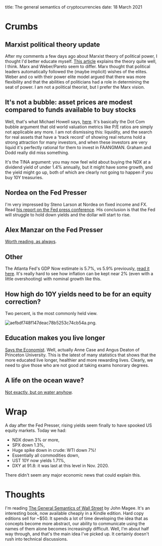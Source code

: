 title:  The general semantics of cryptocurrencies
date: 18 March 2021
    
# Crumbs

## Marxist political theory update

After my comments a few days ago about Marxist theory of political power, I thought I'd better educate myself.
[This article](https://www.yourarticlelibrary.com/sociology/political-institutions/political-elite-marxian-approach-on-political-elite/31354) explains the theory quite well, I think.
Marx and Weber/Pareto seem to differ. Marx thought that political leaders automatically followed the (maybe implicit) wishes of the elites. Weber and co with their power elite model argued that there was more flexibility and that the abilities of politicians had a role in determining the seat of power.
I am not a political theorist, but I prefer the Marx vision.

## It's not a bubble: asset prices are modest compared to funds available to buy stocks

Well, that's what Michael Howell says, [here](https://www.livewiremarkets.com/wires/a-bubble-other-ways-to-see-market-value). It's basically the Dot Com bubble argument that old world valuation metrics like P/E ratios are simply not applicable any more. I am not dismissing this: liquidity, and the search for real assets that have a 'track record' of showing real returns hold a strong attraction for many investors, and when these investors are very liquid it's perfectly rational for them to invest in FAANGMAN. Graham and Dodd really did miss something. 

It's the TINA argument: you may now feel wild about buying the NDX at a dividend yield of under 1.4% annually, but it might have some growth, and the yield might go up, both of which are clearly not going to happen if you buy 10Y treasuries.

## Nordea on the Fed Presser

I'm very impressed by Steno Larson at Nordea on fixed income and FX. Read
[his report on the Fed press conference](https://corporate.nordea.com/article/64255/fomc-review-officially-behind-the-curve-and-proud-of-it). His conclusion is that the Fed will struggle to hold down yields and the dollar will start to rise.

##  Alex Manzar on the Fed Presser

[Worth reading, as always](https://www.chartpoint.com/trying-to-square-inconsistencies/).

## Other

The Atlanta Fed's GDP Now estimate is 5.7%, vs 5.9% previously, [read it here](https://www.frbatlanta.org/cqer/research/gdpnow). It's really hard to see how inflation can be kept near 2% (even with a little overshooting) with nominal growth like this.

## How high do 10Y yields need to be for an equity correction?

Two percent, is the most commonly held view.

![aefbdf748f147deac78b5253c74cb54a.png]({attach}aefbdf748f147deac78b5253c74cb54a.png).

## Education makes you live longer

[Says the Economist](https://www.economist.com/graphic-detail/2021/03/17/educated-americans-live-longer-as-others-die-younger). Well, actually Anne Case and Angus Deaton of Princeton University. This is the latest of many statistics that shows that the more educated live longer, healthier and more rewarding lives. Clearly, we need to give those who are not good at taking exams honorary degrees.

## A life on the ocean wave?

[Not exactly, but on water anyhow](https://www.rightmove.co.uk/properties/89846518).

# Wrap

A day after the Fed Presser, rising yields seem finally to have spooked US equity markets. 
Today we had:

- NDX down 3% or more,
- SPX down 1.3%,
- Huge spike down in crude: WTI down 7%!
- Essentially all commodities down,
- UST 10Y now yields 1.71%,
- DXY at 91.8: it was last at this level in Nov. 2020.

There didn't seem any major economic news that could explain this.

# Thoughts

I'm reading [The General Semantics of Wall Street](https://www.amazon.com/General-Semantics-Wall-Street/dp/1258154420) by John Magee.
It's an interesting book, now available cheaply in a Kindle edition. 
Hard copy editions sell for ~$50.
It spends a lot of time developing the idea that as concepts become more abstract, our ability to communicate using the names of them alone becomes increasingly difficult. Well, I'm about half way through, and that's the main idea I've picked up.
It certainly doesn't rush into technical discussions.


